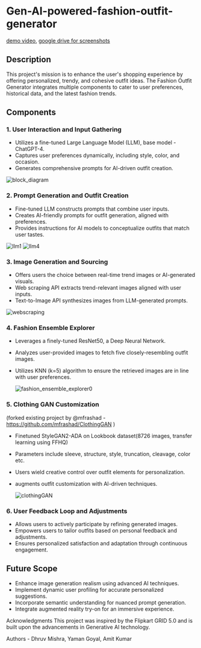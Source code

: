 # Gen-AI-powered-fashion-outfit-generator
[demo video]([url](https://drive.google.com/file/d/1OdoXteyUaq2b9STpyOiy-8EmbESEFypD/view?usp=drive_link)), [google drive for screenshots]([url](https://drive.google.com/drive/folders/1h_zowZTmZm-yi5mdbXCe-eFThgft6dJ3?usp=sharing))
## Description
This project's mission is to enhance the user's shopping experience by offering personalized, trendy, and cohesive outfit ideas. The Fashion Outfit Generator integrates multiple components to cater to user preferences, historical data, and the latest fashion trends.
## Components

### 1. User Interaction and Input Gathering

- Utilizes a fine-tuned Large Language Model (LLM), base model - ChatGPT-4.
- Captures user preferences dynamically, including style, color, and occasion.
- Generates comprehensive prompts for AI-driven outfit creation.
  
![block_diagram](https://github.com/ByteWiizard/Gen-AI-powered-fashion-outfit/assets/100038222/be5915ff-55f9-4704-9591-b5d9d03472f8)

### 2. Prompt Generation and Outfit Creation

- Fine-tuned LLM constructs prompts that combine user inputs.
- Creates AI-friendly prompts for outfit generation, aligned with preferences.
- Provides instructions for AI models to conceptualize outfits that match user tastes.

![llm1](https://github.com/ByteWiizard/Gen-AI-powered-fashion-outfit/assets/100038222/7f750ce9-8d84-413d-8a3b-ab12d7f233bf)
![llm4](https://github.com/ByteWiizard/Gen-AI-powered-fashion-outfit/assets/100038222/bde83c64-57bd-47ef-9b41-b65cd54fd68c)


### 3. Image Generation and Sourcing
- Offers users the choice between real-time trend images or AI-generated visuals.
- Web scraping API extracts trend-relevant images aligned with user inputs.
- Text-to-Image API synthesizes images from LLM-generated prompts.

![webscraping](https://github.com/ByteWiizard/Gen-AI-powered-fashion-outfit/assets/100038222/c0ba98c7-42af-48bf-a415-fef90d9ddc41)

### 4. Fashion Ensemble Explorer

- Leverages a finely-tuned ResNet50, a Deep Neural Network.
- Analyzes user-provided images to fetch five closely-resembling outfit images.
- Utilizes KNN (k=5) algorithm to ensure the retrieved images are in line with user preferences.

  ![fashion_ensemble_explorer0](https://github.com/ByteWiizard/Gen-AI-powered-fashion-outfit/assets/100038222/ab0e4d2f-99b4-42ae-ac4b-91c4d842838f)

### 5. Clothing GAN Customization 
(forked existing project by @mfrashad - https://github.com/mfrashad/ClothingGAN )
- Finetuned StyleGAN2-ADA on Lookbook dataset(8726 images, transfer learning using FFHQ)
- Parameters include sleeve, structure, style, truncation, cleavage, color etc.
- Users wield creative control over outfit elements for personalization.
- augments outfit customization with AI-driven techniques.

  ![clothingGAN](https://github.com/ByteWiizard/Gen-AI-powered-fashion-outfit/assets/100038222/3f6b7469-3ea7-4a02-80eb-78cada0c5428)


### 6. User Feedback Loop and Adjustments

- Allows users to actively participate by refining generated images.
- Empowers users to tailor outfits based on personal feedback and adjustments.
- Ensures personalized satisfaction and adaptation through continuous engagement.


## Future Scope

- Enhance image generation realism using advanced AI techniques.
- Implement dynamic user profiling for accurate personalized suggestions.
- Incorporate semantic understanding for nuanced prompt generation.
- Integrate augmented reality try-on for an immersive experience.

Acknowledgments
This project was inspired by the Flipkart GRID 5.0 and is built upon the advancements in Generative AI technology.

Authors - Dhruv Mishra, Yaman Goyal, Amit Kumar
